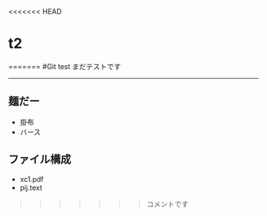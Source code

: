 <<<<<<< HEAD
# t2
=======
#Git test
まだテストです

---

## 麺だー
* 掛布
* バース

## ファイル構成
* xc1.pdf
* pij.text

>>>>>>> コメントです
